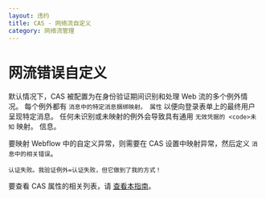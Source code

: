 ```yaml
---
layout: 违约
title: CAS - 网络流自定义
category: 网络流管理
---
```


# 网流错误自定义

默认情况下，CAS 被配置为在身份验证期间识别和处理 Web 流的多个例外情况。 每个例外都有 `消息中的特定消息捆绑映射。 属性` 以便向登录表单上的最终用户呈现特定消息。 任何未识别或未映射的例外会导致具有通用 `无效凭据的 <code>未知` 映射。</code> 信息。

要映射 Webflow 中的自定义异常，则需要在 CAS 设置中映射异常，然后定义 `消息中的相关错误`。

```properties
认证失败。我验证例外=认证失败，但它做到了我的方式！
```

要查看 CAS 属性的相关列表，请 [查看本指南](../configuration/Configuration-Properties.html#authentication-exceptions)。
